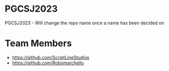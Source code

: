 # PGCSJ2023
PGCSJ2023 - Will change the repo name once a name has been decided on

# Team Members
* https://github.com/ScriptLineStudios
* https://github.com/Robomarchello
